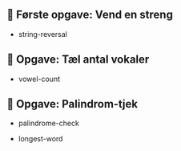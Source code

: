 ## 🧵 Første opgave: Vend en streng
- string-reversal

## 🧵 Opgave: Tæl antal vokaler
- vowel-count
 
## 🧵 Opgave: Palindrom-tjek
- palindrome-check

- longest-word
  
